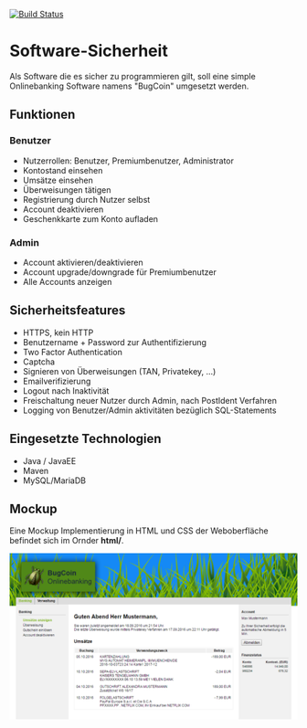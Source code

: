 [![Build Status](https://travis-ci.org/shreaker/Secure_Software_Demo.svg?branch=master)](https://travis-ci.org/shreaker/Secure_Software_Demo)

# Software-Sicherheit

Als Software die es sicher zu programmieren gilt, soll eine simple Onlinebanking Software namens "BugCoin" umgesetzt werden.

## Funktionen
### Benutzer
- Nutzerrollen: Benutzer, Premiumbenutzer, Administrator
- Kontostand einsehen
- Umsätze einsehen
- Überweisungen tätigen
- Registrierung durch Nutzer selbst
- Account deaktivieren
- Geschenkkarte zum Konto aufladen

### Admin
- Account aktivieren/deaktivieren
- Account upgrade/downgrade für Premiumbenutzer
- Alle Accounts anzeigen

## Sicherheitsfeatures
- HTTPS, kein HTTP
- Benutzername + Password zur Authentifizierung
- Two Factor Authentication
- Captcha
- Signieren von Überweisungen (TAN, Privatekey, ...)
- Emailverifizierung
- Logout nach Inaktivität
- Freischaltung neuer Nutzer durch Admin, nach PostIdent Verfahren
- Logging von Benutzer/Admin aktivitäten bezüglich SQL-Statements

## Eingesetzte Technologien
- Java / JavaEE
- Maven
- MySQL/MariaDB

## Mockup
Eine Mockup Implementierung in HTML und CSS der Weboberfläche befindet sich im Ornder **html/**.

![Mockup of Webapplication](docs/readme/mockup_webapp.png)
